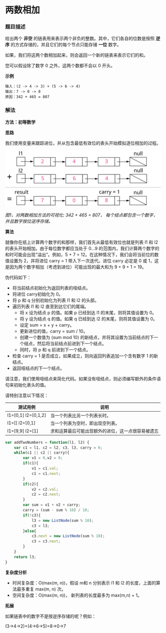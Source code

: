 # 两数相加

### 题目描述



给出两个 **非空** 的链表用来表示两个非负的整数。其中，它们各自的位数是按照 **逆序** 的方式存储的，并且它们的每个节点只能存储 **一位** 数字。

如果，我们将这两个数相加起来，则会返回一个新的链表来表示它们的和。

您可以假设除了数字 0 之外，这两个数都不会以 0 开头。

**示例**

```
输入：(2 -> 4 -> 3) + (5 -> 6 -> 4)
输出：7 -> 0 -> 8
原因：342 + 465 = 807
```

### 解法

**方法：初等数学**

**思路**

我们使用变量来跟踪进位，并从包含最低有效位的表头开始模拟逐位相加的过程。

![](./image/2_add_two_numbers.svg)

*图1，对两数相加方法的可视化: 342 + 465 = 807， 每个结点都包含一个数字，并且数字按位逆序存储。*

**算法**

就像你在纸上计算两个数字的和那样，我们首先从最低有效位也就是列表 l1 和 l2 的表头开始相加。由于每位数字都应当处于 0…9 的范围内，我们计算两个数字的和时可能会出现“溢出”。例如，5 + 7 = 12。在这种情况下，我们会将当前位的数值设置为 2，并将进位 carry = 1 带入下一次迭代。进位 carry 必定是 0 或 1，这是因为两个数字相加（考虑到进位）可能出现的最大和为 9 + 9 + 1 = 19。

伪代码如下：

- 将当前结点初始化为返回列表的哑结点。
- 将进位 carry初始化为 0。
- 将 p 和 q 分别初始化为列表 l1 和 l2 的头部。
- 遍历列表 l1 和 l2 直至到达它们的尾端。
  - 将 x 设为结点 p 的值。如果 p 已经到达 l1 的末尾，则将其值设置为 0。
  - 将 y 设为结点 q 的值。如果 q 已经到达 l2 的末尾，则将其值设置为 0。
  - 设定 sum = x + y + carry。
  - 更新进位的值，carry = sum / 10。
  - 创建一个数值为 (sum mod 10) 的新结点，并将其设置为当前结点的下一个结点，然后将当前结点前进到下一个结点。
  - 同时，将 p 和 q 前进到下一个结点。
- 检查 carry = 1 是否成立，如果成立，则向返回列表追加一个含有数字 1 的新结点。
- 返回哑结点的下一个结点。

请注意，我们使用哑结点来简化代码。如果没有哑结点，则必须编写额外的条件语句来初始化表头的值。

请特别注意以下情况：

| 测试用例             | 说明                                               |
| -------------------- | -------------------------------------------------- |
| l1=[0,1]  l2=[0,1,2] | 当一个列表比另一个列表长时。                       |
| l1=[]  l2=[0,1]      | 当一个列表为空时，即出现空列表。                   |
| l1=[9,9]  l2=[1]     | 求和运算最后可能出现额外的进位，这一点很容易被遗忘 |

```javascript
var addTwoNumbers = function(l1, l2) {
    var c1 = l1, c2 = l2, c3, l3, carry = 0;
    while(c1 || c2 || carry){
        var v1 = 0,v2 = 0;
        if(c1){
            v1 = c1.val;
            c1 = c1.next;
        }
        if(c2){
            v2 = c2.val;
            c2 = c2.next;
        }
        var sum = v1 + v2 + carry;
        carry = (sum - sum % 10) / 10;
        if(!c3){
            l3 = new ListNode(sum % 10);
            c3 = l3;
        }else{
            c3.next = new ListNode(sum % 10);
            c3 = c3.next;
        }
    }
    return l3;
}
```

**复杂度分析**

- 时间复杂度：O(max(m, n))，假设 m和 n 分别表示 l1 和 l2 的长度，上面的算法最多重复 max(m, n) 次。
- 空间复杂度：O(max(m, n))， 新列表的长度最多为 max(m,n) + 1。

**拓展**

如果链表中的数字不是按逆序存储的呢？例如：

(3→4→2)+(4→6→5)=8→0→7